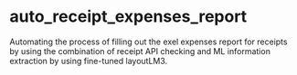 # auto_receipt_expenses_report

Automating the process of filling out the exel expenses report for receipts by using the combination of receipt API checking and ML information extraction by using fine-tuned layoutLM3.

